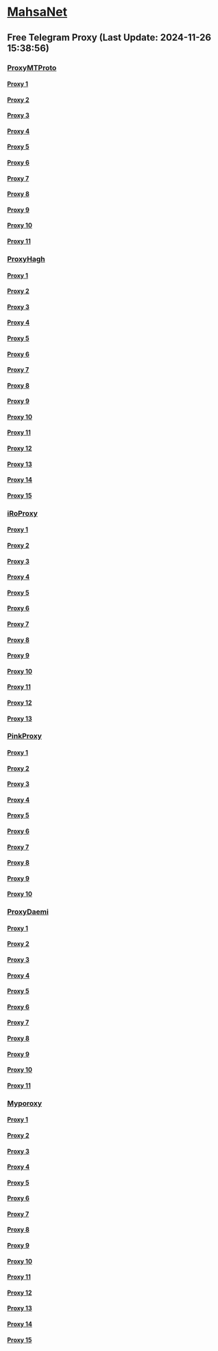 
# [MahsaNet](https://t.me/mahsa_net)
## Free Telegram Proxy (Last Update: 2024-11-26 15:38:56)
### [ProxyMTProto](https://t.me/ProxyMTProto)
#### [Proxy 1](tg://proxy?server=Ash.Reshteh.tcp-max.co.uk.&port=3443&secret=7gggggggggggggggggggggh0cmFuc2xhdGUuZ29v)
#### [Proxy 2](tg://proxy?server=Kabab.Koobideh.tcp-max.co.uk.&port=3443&secret=7gggggggggggggggggggggh0cmFuc2xhdGUuZ29v)
#### [Proxy 3](tg://proxy?server=cloudflare.com.nokia.com.co.uk.do_yo.want_to.clash_with.this.www.microsoft.com.there_is_no.place_like.localhost.www.bing.com.count_with_me.cyou.net.digikala.com.www.enamad.ir.www.google.com.again_to_fight.everyone.i_am.noios.borobachepor.sbs.&port=65&secret=7gAA8A8Pd1VV____9QBuLmktLS0tLS13ZWIuYXBwY2VudGVyLm1zaS0tLS0tLQ)
#### [Proxy 4](tg://proxy?server=ilam.ac.ir.taghiakbarzadeh.ir.fxwiner.com.kaghazsilicone.com.apipaserver.ir.pakhsh724.ir.lotusmarket.ir.atlasnaderiklima.com.omran-abshar.com.bakala.ir.law-ir.ir.magasak.ir.rmuk.ir.kadex.ir.faraa.ir.afshinrayaneh.ir.diacoshop.ir.raofikalacompany.website&port=443&secret=3dpBFlW2hP6Hq_WOwiNeKBY%3D)
#### [Proxy 5](tg://proxy?server=sahabcard.ir.parisanclinic.ir.sharifnanopars.com.parsvirashid.ir.woobazar.com.maharatyar-club.ir.shirinmaneshgaz.com.rayzansamaneh.com.biakooh.ir.at-amalek.ir.atinsanatemertat.com.adaka.ir.qli-kcenter.ir.tkrtehran.ir.iranedms.ir.raofikalacompany.website&port=443&secret=eeda411655b684fe87abf58ec2235e28167765622e62616c652e6972)
#### [Proxy 6](tg://proxy?server=amlakeshahresaheli.com.amnk-h-arid.ir.darus-azan.com.bazzarqhate.ir.mrwaatch.ir.topq.ir.ladyan.ir.pkits.ir.anishopnet.ir.studio-aghigh.ir.novinpetclin-ic.ir.behinekartoor-an.com.zabansath.ir.sh-opinsta.ir.digibours.com.hammered.ir.vasledadashvasle.homes.&port=999&secret=eeRigzNJvXrFGRMCIMJdEAtY2RueWVrdGFuZXQuY29tZmFyYWthdi5jb212YW4ubmFqdmEuY29tAAAAAAAAAAAAAAAAAAAAAAAAAAAAAAAA)
#### [Proxy 7](tg://proxy?server=14.102.10.21&port=888&secret=eeNEgYdJvXrFGRMCIMJdCQ)
#### [Proxy 8](tg://proxy?server=14.102.10.20&port=888&secret=eeNEgYdJvXrFGRMCIMJdCQ)
#### [Proxy 9](tg://proxy?server=140.233.187.196&port=888&secret=eeRigzNJvXrFGRMCIMJdEAtY2RueWVrdGFuZXQuY29tZmFyYWthdi5jb212YW4ubmFqdmEuY29tAAAAAAAAAAAAAAAAAAAAAAAAAAAAAAAA)
#### [Proxy 10](tg://proxy?server=140.233.187.195&port=888&secret=eeRigzNJvXrFGRMCIMJdEAtY2RueWVrdGFuZXQuY29tZmFyYWthdi5jb212YW4ubmFqdmEuY29tAAAAAAAAAAAAAAAAAAAAAAAAAAAAAAAA)
#### [Proxy 11](tg://proxy?server=14.102.10.11&port=888&secret=eeNEgYdJvXrFGRMCIMJdCQ)
### [ProxyHagh](https://t.me/ProxyHagh)
#### [Proxy 1](tg://proxy?server=hamrah.kamcal.ir&port=888&secret=eeRigzNJvXrFGRMCIMJdEAtY2RueWVrdGFuZXQuY29tZmFyYWthdi5jb212YW4ubmFqdmEuY29tAAAAAAAAAAAAAAAAAAAAAAAAAAAAAAAA)
#### [Proxy 2](tg://proxy?server=Free.kamcal.ir&port=443&secret=ee1603010200010001fc030386e24c3add726161682e6972)
#### [Proxy 3](tg://proxy?server=Free.kamcal.ir&port=443&secret=ee1603010200010001fc030386e24c3add726161682e6972)
#### [Proxy 4](tg://proxy?server=hamrah.kamcal.ir&port=888&secret=eeRigzNJvXrFGRMCIMJdEAtY2RueWVrdGFuZXQuY29tZmFyYWthdi5jb212YW4ubmFqdmEuY29tAAAAAAAAAAAAAAAAAAAAAAAAAAAAAAAA)
#### [Proxy 5](tg://proxy?server=Free.kamcal.ir&port=443&secret=ee1603010200010001fc030386e24c3add726161682e6972)
#### [Proxy 6](tg://proxy?server=Free.kamcal.ir&port=443&secret=ee1603010200010001fc030386e24c3add726161682e6972)
#### [Proxy 7](tg://proxy?server=hamrah.kamcal.ir&port=888&secret=eeRigzNJvXrFGRMCIMJdEAtY2RueWVrdGFuZXQuY29tZmFyYWthdi5jb212YW4ubmFqdmEuY29tAAAAAAAAAAAAAAAAAAAAAAAAAAAAAAAA)
#### [Proxy 8](tg://proxy?server=Free.kamcal.ir&port=443&secret=ee1603010200010001fc030386e24c3add726161682e6972)
#### [Proxy 9](tg://proxy?server=Free.kamcal.ir&port=443&secret=ee1603010200010001fc030386e24c3add726161682e6972)
#### [Proxy 10](tg://proxy?server=hamrah.kamcal.ir&port=888&secret=eeRigzNJvXrFGRMCIMJdEAtY2RueWVrdGFuZXQuY29tZmFyYWthdi5jb212YW4ubmFqdmEuY29tAAAAAAAAAAAAAAAAAAAAAAAAAAAAAAAA)
#### [Proxy 11](tg://proxy?server=Free.kamcal.ir&port=443&secret=ee1603010200010001fc030386e24c3add726161682e6972)
#### [Proxy 12](tg://proxy?server=Free.kamcal.ir&port=443&secret=ee1603010200010001fc030386e24c3add726161682e6972)
#### [Proxy 13](tg://proxy?server=hamrah.kamcal.ir&port=888&secret=eeRigzNJvXrFGRMCIMJdEAtY2RueWVrdGFuZXQuY29tZmFyYWthdi5jb212YW4ubmFqdmEuY29tAAAAAAAAAAAAAAAAAAAAAAAAAAAAAAAA)
#### [Proxy 14](tg://proxy?server=Free.kamcal.ir&port=443&secret=ee1603010200010001fc030386e24c3add726161682e6972)
#### [Proxy 15](tg://proxy?server=Free.kamcal.ir&port=443&secret=ee1603010200010001fc030386e24c3add726161682e6972)
### [iRoProxy](https://t.me/iRoProxy)
#### [Proxy 1](tg://proxy?server=82.153.35.200&port=20&secret=7gAA8A8Pd1VV____9QBuLmktLS13d3cuYXBhcmF0LmNvbS0%3D)
#### [Proxy 2](tg://proxy?server=82.153.35.201&port=20&secret=7gAA8A8Pd1VV____9QBuLmktLS13d3cuYXBhcmF0LmNvbS0%3D)
#### [Proxy 3](tg://proxy?server=82.153.35.199&port=20&secret=7gAA8A8Pd1VV____9QBuLmktLS13d3cuYXBhcmF0LmNvbS0%3D)
#### [Proxy 4](tg://proxy?server=82.153.35.177&port=5&secret=7gAA8A8Pd__1VV______9QB2LmNwLS0%3D)
#### [Proxy 5](tg://proxy?server=82.153.35.209&port=50&secret=eeNEgYdJvXrFGRMCIMJdCQ)
#### [Proxy 6](tg://proxy?server=82.153.35.208&port=50&secret=eeNEgYdJvXrFGRMCIMJdCQ)
#### [Proxy 7](tg://proxy?server=82.153.35.207&port=50&secret=eeNEgYdJvXrFGRMCIMJdCQ)
#### [Proxy 8](tg://proxy?server=82.153.35.206&port=20&secret=eeNEgYdJvXrFGRMCIMJdCQ)
#### [Proxy 9](tg://proxy?server=82.153.35.204&port=20&secret=eeNEgYdJvXrFGRMCIMJdCQ)
#### [Proxy 10](tg://proxy?server=82.153.35.195&port=20&secret=7gAA8A8Pd1VV____9QBuLmktLS13d3cuYXBhcmF0LmNvbS0%3D)
#### [Proxy 11](tg://proxy?server=82.153.35.197&port=85&secret=eeRighJJvXrFGRMCIMJdCQ)
#### [Proxy 12](tg://proxy?server=82.153.35.198&port=85&secret=eeRighJJvXrFGRMCIMJdCQ)
#### [Proxy 13](tg://proxy?server=82.153.35.184&port=85&secret=eeRighJJvXrFGRMCIMJdCQ)
### [PinkProxy](https://t.me/PinkProxy)
#### [Proxy 1](tg://proxy?server=185.244.183.183&port=443&secret=FgMBAgABAAH8AwOG4kw63Q==)
#### [Proxy 2](tg://proxy?server=185.244.180.235&port=443&secret=FgMBAgABAAH8AwOG4kw63Q==)
#### [Proxy 3](tg://proxy?server=185.173.39.47&port=443&secret=FgMBAgABAAH8AwOG4kw63Q==)
#### [Proxy 4](tg://proxy?server=77.232.38.55&port=443&secret=FgMBAgABAAH8AwOG4kw63Q==)
#### [Proxy 5](tg://proxy?server=77.232.38.37&port=443&secret=FgMBAgABAAH8AwOG4kw63Q==)
#### [Proxy 6](tg://proxy?server=91.142.77.23&port=443&secret=FgMBAgABAAH8AwOG4kw63Q==)
#### [Proxy 7](tg://proxy?server=176.65.135.10&port=443&secret=eeRighJJvXrFGRMCIMJdCQ)
#### [Proxy 8](tg://proxy?server=176.65.135.11&port=443&secret=eeRighJJvXrFGRMCIMJdCQ)
#### [Proxy 9](tg://proxy?server=176.65.135.12&port=443&secret=eeRighJJvXrFGRMCIMJdCQ)
#### [Proxy 10](tg://proxy?server=176.65.135.13&port=443&secret=eeRighJJvXrFGRMCIMJdCQ)
### [ProxyDaemi](https://t.me/ProxyDaemi)
#### [Proxy 1](tg://proxy?server=195.200.29.32&port=7443&secret=FgMBAgABAAH8AwOG4kw63Q)
#### [Proxy 2](tg://proxy?server=185.121.233.93&port=7443&secret=FgMBAgABAAH8AwOG4kw63Q)
#### [Proxy 3](tg://proxy?server=hakhamaneshian.pasargad.takhtejamshid.ghavikehastim.motamenbash.vafaghatsaket.toksmoks.info&port=443&secret=1603010200010001fc030386e24c3add)
#### [Proxy 4](tg://proxy?server=irancell.ggg.irancell.irancell_yo.want_to.clash_with.this.microsoft.com.there_is_no.place_nano.localhost.bing.com.count_with_me.cyou.com.now_sudo.rm_rf.ddns.net.we_are_here.again_to_fight.with_everyone.i_am.nabashi-yekihast.info.&port=8087&secret=FgMBAgABAAH8AwOG4kw63Q%3D%3D)
#### [Proxy 5](tg://proxy?server=195.26.227.16&port=14&secret=eeNEgYdJvXrFGRMCIMJdCQ)
#### [Proxy 6](tg://proxy?server=drtiger.vpn.proxy.ghavi.nab.jangi.bestmtp.proxy.root.began.how.dodegivsjkbm.smartbtaa.info&port=443&secret=1603010200010001fc030386e24c3add)
#### [Proxy 7](tg://proxy?server=esalat.miniran.shop&port=14&secret=eeNEgYdJvXrFGRMCIMJdCQ)
#### [Proxy 8](tg://proxy?server=real.proxy.dblpro.galexyzfold.tasho.token.apikey.secrethowfortag.newyear2025.netghavisorat.info&port=443&secret=1603010200010001fc030386e24c3add)
#### [Proxy 9](tg://proxy?server=Iran.bozorg.lll7.ir&port=14&secret=eeNEgYdJvXrFGRMCIMJdCQ)
#### [Proxy 10](tg://proxy?server=195.200.29.142&port=7443&secret=FgMBAgABAAH8AwOG4kw63Q)
#### [Proxy 11](tg://proxy?server=185.121.233.93&port=7443&secret=FgMBAgABAAH8AwOG4kw63Q)
### [Myporoxy](https://t.me/Myporoxy)
#### [Proxy 1](tg://proxy?server=cloudflare.com.nokia.com.co.uk.do_yo.want_to.clash_with.this.www.microsoft.com.there_is_no.place_like.localhost.www.bing.com.count_with_me.cyou.net.digikala.com.www.enamad.ir.www.google.com.again_to_fight.everyone.i_am.the_internet.dl-yoogle-com.info.&port=65&secret=7gAA8A8Pd1VV____9QBuLmktLS0tLS13ZWIuYXBwY2VudGVyLm1zaS0tLS0tLQ)
#### [Proxy 2](tg://proxy?server=cloudflare.com.nokia.com.co.uk.do_yo.want_to.clash_with.this.www.microsoft.com.there_is_no.place_like.localhost.www.bing.com.count_with_me.cyou.net.digikala.com.www.enamad.ir.www.google.com.again_to_fight.everyone.i_am.the_internet.deldadeyetoam.info.&port=5888&secret=eeRigzNJvXrFGRMCIMJdEA)
#### [Proxy 3](tg://proxy?server=cloudflare.com.nokia.com.co.uk.do_yo.want_to.clash_with.this.www.microsoft.com.there_is_no.place_like.localhost.www.bing.com.count_with_me.cyou.net.digikala.com.www.enamad.ir.www.google.again_to_fight.everyone.i_am.the_internet.jormakor-rakt.info&port=441&secret=7gAA8A8Pd1VV____9QBuLmktLS0tLS13ZWIuYXBwY2VudGVyLm1zaS0tLS0tLQ)
#### [Proxy 4](tg://proxy?server=cloudflare.com.nokia.com.co.uk.do_yo.want_to.clash_with.this.www.microsoft.com.there_is_no.place_like.localhost.www.bing.com.count_with_me.cyou.net.digikala.com.www.enamad.ir.www.google.again_to_fight.everyone.i_am.the_internet.mehrvilla.info.&port=120&secret=7gAA8A8Pd1VV____9QBuLmktLS0tLS13ZWIuYXBwY2VudGVyLm1zaS0tLS0tLQ)
#### [Proxy 5](tg://proxy?server=cloudflare.com.nokia.com.co.uk.do_yo.want_to.clash_with.this.www.microsoft.com.there_is_no.place_like.localhost.www.bing.com.count_with_me.cyou.net.digikala.com.www.enamad.ir.www.google.com.again_to_fight.everyone.i_am.the_internet.deldadeyetoam.info.&port=5888&secret=eeRigzNJvXrFGRMCIMJdEA)
#### [Proxy 6](tg://proxy?server=cloudflare.com.nokia.com.co.uk.do_yo.want_to.clash_with.this.www.microsoft.com.there_is_no.place_like.localhost.www.bing.com.count_with_me.cyou.net.digikala.com.www.enamad.ir.www.google.com.again_to_fight.everyone.i_am.the_internet.dl-yoogle-com.info.&port=65&secret=7gAA8A8Pd1VV____9QBuLmktLS0tLS13ZWIuYXBwY2VudGVyLm1zaS0tLS0tLQ)
#### [Proxy 7](tg://proxy?server=cloudflare.com.nokia.com.co.uk.do_yo.want_to.clash_with.this.www.microsoft.com.there_is_no.place_like.localhost.www.bing.com.count_with_me.cyou.net.digikala.com.www.enamad.ir.www.google.com.again_to_fight.everyone.i_am.the_internet.deldadeyetoam.info.&port=5888&secret=eeRigzNJvXrFGRMCIMJdEA)
#### [Proxy 8](tg://proxy?server=cloudflare.com.nokia.com.co.uk.do_yo.want_to.clash_with.this.www.microsoft.com.there_is_no.place_like.localhost.www.bing.com.count_with_me.cyou.net.digikala.com.www.enamad.ir.www.google.again_to_fight.everyone.i_am.the_internet.jormakor-rakt.info&port=441&secret=7gAA8A8Pd1VV____9QBuLmktLS0tLS13ZWIuYXBwY2VudGVyLm1zaS0tLS0tLQ)
#### [Proxy 9](tg://proxy?server=cloudflare.com.nokia.com.co.uk.do_yo.want_to.clash_with.this.www.microsoft.com.there_is_no.place_like.localhost.www.bing.com.count_with_me.cyou.net.digikala.com.www.enamad.ir.www.google.again_to_fight.everyone.i_am.the_internet.mehrvilla.info.&port=120&secret=7gAA8A8Pd1VV____9QBuLmktLS0tLS13ZWIuYXBwY2VudGVyLm1zaS0tLS0tLQ)
#### [Proxy 10](tg://proxy?server=Cloudflare.Com.nokia.com.co.uk.do_yo.want_to.clash_with.this.www.microsoft.com.there_is_no.place_like.localhost.www.bing.com.count_with_me.cyou.net.digikala.com.www.enamad.ir.www.google.com.again_to_fight.everyone.i_am.the_internet.tofano-azadi.info.&port=5777&secret=eeRigzNJvXrFGRMCIMJdEA)
#### [Proxy 11](tg://proxy?server=cloudflare.com.nokia.com.co.uk.do_yo.want_to.clash_with.this.www.microsoft.com.there_is_no.place_like.localhost.www.bing.com.count_with_me.cyou.net.digikala.com.www.enamad.ir.www.google.com.again_to_fight.everyone.i_am.the_internet.dl-yoogle-com.info.&port=65&secret=7gAA8A8Pd1VV____9QBuLmktLS0tLS13ZWIuYXBwY2VudGVyLm1zaS0tLS0tLQ)
#### [Proxy 12](tg://proxy?server=cloudflare.com.nokia.com.co.uk.do_yo.want_to.clash_with.this.www.microsoft.com.there_is_no.place_like.localhost.www.bing.com.count_with_me.cyou.net.digikala.com.www.enamad.ir.www.google.com.again_to_fight.everyone.i_am.the_internet.deldadeyetoam.info.&port=5888&secret=eeRigzNJvXrFGRMCIMJdEA)
#### [Proxy 13](tg://proxy?server=cloudflare.com.nokia.com.co.uk.do_yo.want_to.clash_with.this.www.microsoft.com.there_is_no.place_like.localhost.www.bing.com.count_with_me.cyou.net.digikala.com.www.enamad.ir.www.google.again_to_fight.everyone.i_am.the_internet.jormakor-rakt.info&port=441&secret=7gAA8A8Pd1VV____9QBuLmktLS0tLS13ZWIuYXBwY2VudGVyLm1zaS0tLS0tLQ)
#### [Proxy 14](tg://proxy?server=cloudflare.com.nokia.com.co.uk.do_yo.want_to.clash_with.this.www.microsoft.com.there_is_no.place_like.localhost.www.bing.com.count_with_me.cyou.net.digikala.com.www.enamad.ir.www.google.again_to_fight.everyone.i_am.the_internet.mehrvilla.info.&port=120&secret=7gAA8A8Pd1VV____9QBuLmktLS0tLS13ZWIuYXBwY2VudGVyLm1zaS0tLS0tLQ)
#### [Proxy 15](tg://proxy?server=Cloudflare.Com.nokia.com.co.uk.do_yo.want_to.clash_with.this.www.microsoft.com.there_is_no.place_like.localhost.www.bing.com.count_with_me.cyou.net.digikala.com.www.enamad.ir.www.google.com.again_to_fight.everyone.i_am.the_internet.tofano-azadi.info.&port=5777&secret=eeRigzNJvXrFGRMCIMJdEA)

    